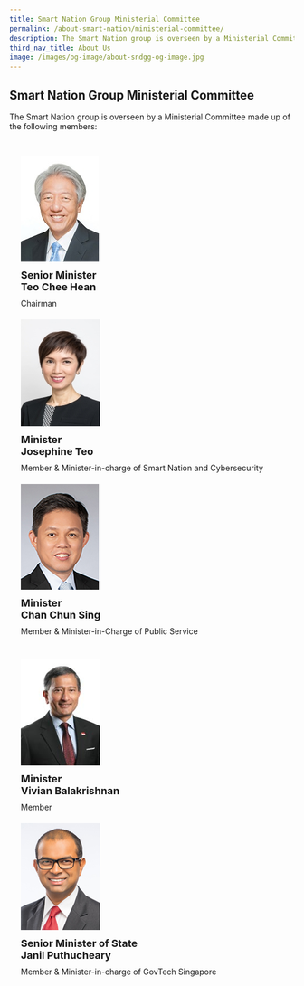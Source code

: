 ```yaml
---
title: Smart Nation Group Ministerial Committee
permalink: /about-smart-nation/ministerial-committee/
description: The Smart Nation group is overseen by a Ministerial Committee.
third_nav_title: About Us
image: /images/og-image/about-sndgg-og-image.jpg
---
```

## Smart Nation Group Ministerial Committee

The Smart Nation group is overseen by a Ministerial Committee made up of the following members:

<div class="row" style="padding: 20px 0px 0px 0px;">

<div class="col" style="padding: 10px 20px 10px 20px">

<div style="width:100%;display:flex;justify-content:left;"><div style="width:160px;"><a href="https://www.pmo.gov.sg/cabinet/mr-teo-chee-hean"><img src="/images/abt-smart-nation/leaders/mr-teo-chee-hean.jpg" alt="Teo Chee Hean"></a></div></div><div style="font-size:18px;padding: 10px 0px 10px 0px"><b>Senior Minister<br>Teo Chee Hean</b></div>Chairman<br></div>

<div class="col" style="padding: 10px 20px 10px 20px">

<div style="width:100%;display:flex;justify-content:left;"><div style="width:160px;"><a href="https://www.pmo.gov.sg/cabinet/mrs-josephine-teo"><img src="/images/abt-smart-nation/leaders/mrs-josephine-teo.jpg" alt="Josephine Teo"></a></div></div><div style="font-size:18px;padding: 10px 0px 10px 0px"><b>Minister<br>Josephine Teo</b></div>Member &amp; Minister-in-charge of Smart Nation and Cybersecurity<br></div>

<div class="col" style="padding: 10px 20px 10px 20px">

<div style="width:100%;display:flex;justify-content:left;"><div style="width:160px;"><a href="https://www.pmo.gov.sg/cabinet/mr-chan-chun-sing"><img src="/images/abt-smart-nation/leaders/mr-chan-chun-sing-2.jpg" alt="Chan Chun Sing"></a></div></div><div style="font-size:18px;padding: 10px 0px 10px 0px"><b>Minister<br>Chan Chun Sing</b></div>Member &amp; Minister-in-Charge of Public Service<br></div>

</div>
	
 <div class="row" style="padding: 20px 0px 0px 0px;">

<div class="col" style="padding: 10px 20px 10px 20px">

<div style="width:100%;display:flex;justify-content:left;"><div style="width:160px;"><a href="https://www.pmo.gov.sg/cabinet/dr-vivian-balakrishnan"><img src="/images/abt-smart-nation/leaders/dr%20vivian%20balakrishnan.png" alt="Vivian Balakrishnan"></a></div></div><div style="font-size:18px;padding: 10px 0px 10px 0px"><b>Minister<br>Vivian Balakrishnan</b></div>Member<br></div>

<div class="col" style="padding: 10px 20px 10px 20px">

<div style="width:100%;display:flex;justify-content:left;"><div style="width:160px;"><a href="https://www.parliament.gov.sg/mps/list-of-current-mps/mp/details/janil-puthucheary"><img src="/images/abt-smart-nation/leaders/dr-janil.jpg" alt="Janil Puthucheary"></a></div></div><div style="font-size:18px;padding: 10px 0px 10px 0px"><b>Senior Minister of State<br>Janil Puthucheary</b></div>Member &amp; Minister-in-charge of GovTech Singapore<br></div>

<div class="col" style="padding: 10px 20px 10px 20px"></div>

</div>